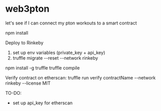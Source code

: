 # web3pton
let's see if I can connect my pton workouts to a smart contract

npm install

Deploy to Rinkeby
1. set up env variables (private_key + api_key)
2. truffle migrate --reset --network rinkeby

npm install -g truffle
truffle compile

Verify contract on etherscan:
truffle run verify contractName --network rinkeby --license MIT

TO-DO:
- set up api_key for etherscan


